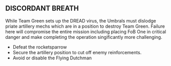 ## DISCORDANT BREATH

While Team Green sets up the DREAD virus, the Umbrals must dislodge priate artillery mechs which are in a position to destroy Team Green. Failure here will compromise the entire mission including placing FoB One in critical danger and make completing the operation singificantly more challenging. 

* Defeat the rocketsparrow 
* Secure the artillery position to cut off enemy reinforcements. 
* Avoid or disable the Flying Dutchman